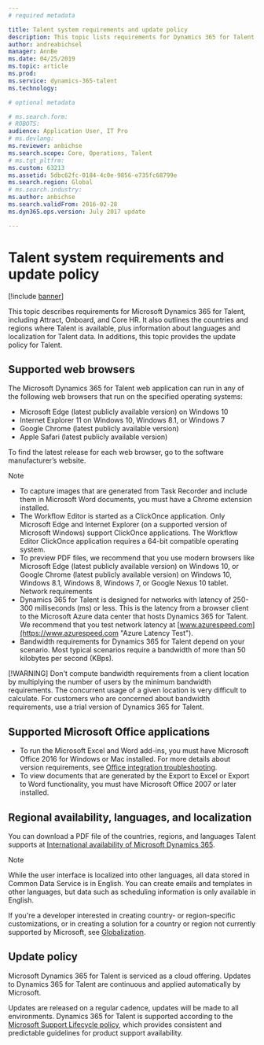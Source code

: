 ```yaml
---
# required metadata

title: Talent system requirements and update policy
description: This topic lists requirements for Dynamics 365 for Talent. The update policy is outlined, as well.
author: andreabichsel
manager: AnnBe
ms.date: 04/25/2019
ms.topic: article
ms.prod: 
ms.service: dynamics-365-talent
ms.technology: 

# optional metadata

# ms.search.form:
# ROBOTS: 
audience: Application User, IT Pro
# ms.devlang: 
ms.reviewer: anbichse
ms.search.scope: Core, Operations, Talent
# ms.tgt_pltfrm: 
ms.custom: 63213
ms.assetid: 5dbc62fc-0184-4c0e-9856-e735fc68799e
ms.search.region: Global
# ms.search.industry: 
ms.author: anbichse
ms.search.validFrom: 2016-02-28
ms.dyn365.ops.version: July 2017 update

---
```


# Talent system requirements and update policy

[!include [banner](includes/banner.md)]

This topic describes requirements for Microsoft Dynamics 365 for Talent, including Attract, Onboard, and Core HR. It also outlines the countries and regions where Talent is available, plus information about languages and localization for Talent data. In additions, this topic provides the update policy for Talent.

## Supported web browsers

The Microsoft Dynamics 365 for Talent web application can run in any of the following web browsers that run on the specified operating systems: 

*   Microsoft Edge (latest publicly available version) on Windows 10
*   Internet Explorer 11 on Windows 10, Windows 8.1, or Windows 7
*   Google Chrome (latest publicly available version)
*   Apple Safari (latest publicly available version)

To find the latest release for each web browser, go to the software manufacturer’s website. 

> [!NOTE]
> * To capture images that are generated from Task Recorder and include them in Microsoft Word documents, you must have a Chrome extension installed. 
> * The Workflow Editor is started as a ClickOnce application. Only Microsoft Edge and Internet Explorer (on a supported version of Microsoft Windows) support ClickOnce applications. The Workflow Editor ClickOnce application requires a 64-bit compatible operating system.
> * To preview PDF files, we recommend that you use modern browsers like Microsoft Edge (latest publicly available version) on Windows 10, or Google Chrome (latest publicly available version) on Windows 10, Windows 8.1, Windows 8, Windows 7, or Google Nexus 10 tablet.
>   Network requirements
> * Dynamics 365 for Talent is designed for networks with latency of 250-300 milliseconds (ms) or less. This is the latency from a browser client to the Microsoft Azure data center that hosts Dynamics 365 for Talent. We recommend that you test network latency at [www.azurespeed.com](https://www.azurespeed.com "Azure Latency Test").
> * Bandwidth requirements for Dynamics 365 for Talent depend on your scenario. Most typical scenarios require a bandwidth of more than 50 kilobytes per second (KBps).
> 
> [!WARNING]
> Don't compute bandwidth requirements from a client location by multiplying the number of users by the minimum bandwidth requirements. The concurrent usage of a given location is very difficult to calculate. For customers who are concerned about bandwidth requirements, use a trial version of Dynamics 365 for Talent.

## Supported Microsoft Office applications

* To run the Microsoft Excel and Word add-ins, you must have Microsoft Office 2016 for Windows or Mac installed. For more details about version requirements, see [Office integration troubleshooting](../dev-itpro/office-integration/office-integration-troubleshooting.md "Office integration troubleshooting").
* To view documents that are generated by the Export to Excel or Export to Word functionality, you must have Microsoft Office 2007 or later installed.

## Regional availability, languages, and localization

You can download a PDF file of the countries, regions, and languages Talent supports at [International availability of Microsoft Dynamics 365](https://docs.microsoft.com/dynamics365/get-started/availability). 

> [!NOTE]
> While the user interface is localized into other languages, all data stored in Common Data Service is in English. You can create emails and templates in other languages, but data such as scheduling information is only available in English.

If you're a developer interested in creating country- or region-specific customizations, or in creating a solution for a country or region not currently supported by Microsoft, see [Globalization](https://docs.microsoft.com/en-us/dynamics365/unified-operations/dev-itpro/lcs-solutions/country-region).

## Update policy

Microsoft Dynamics 365 for Talent is serviced as a cloud offering. Updates to Dynamics 365 for Talent are continuous and applied automatically by Microsoft.

Updates are released on a regular cadence, updates will be made to all environments.  Dynamics 365 for Talent is supported according to the [Microsoft Support Lifecycle policy](https://support.microsoft.com/en-us/gp/lifecycle#gp/OSSLpolicy "Microsoft Support Lifecycle"), which provides consistent and predictable guidelines for product support availability.
